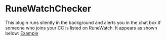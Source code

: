 # RuneWatchChecker
This plugin runs silently in the background and alerts you in the chat box if someone who joins your CC is listed on RuneWatch. It appears as shown below:
[Example](https://prnt.sc/t69gak)